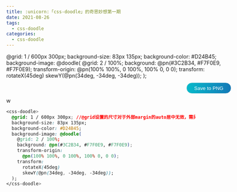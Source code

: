 ```yaml
---
title: :unicorn:「css-doodle」的奇思妙想第一期
date: 2021-08-26
tags:
  - css-doodle
categories:
  - css-doodle
---
```


<Meting server="netease" type="song" mid="1366993875" :lrc-type="3" :autoplay="false" />

<div class="example">
  <css-doodle @click="refresh" ref="doodle">
        @grid: 1 / 600px 300px;
        background-size: 83px 135px;
        background-color: #D24B45;
        background-image: @doodle(
        @grid: 2 / 100%;
        background: @pn(#3C2B34, #F7F0E9, #F7F0E9);
        transform-origin:
          @pn(100% 100%, 0 100%, 100% 0, 0 0);
        transform:
          rotateX(45deg)
          skewY(@pn(34deg, -34deg, -34deg));
        );
  </css-doodle>
  <div style="text-align:right;margin: 10px 0;">
    <button class="btn" @click="saveToPng">Save to PNG</button>
  </div>
</div>

<style>
  .example{
    width:600px; 
    margin: 10px auto; 
  }
  .btn{
    width:120px;
    height:30px;
    color: #fff;
    border:1px solid #eee;
    border-radius: 15px;
    background: linear-gradient(to left, #1579b7, #07baca);
    transform: scale(1,1);
    transition: all .2s ease;
  }
  .btn:active{
    transform: scale(1.1,.9);
  }
</style>

<script>
import "css-doodle";
export default {
  methods: {
    refresh: function () {
      this.$refs.doodle.update();
    },
    saveToPng: function() {
      this.$refs.doodle.export({
        scale: 5,
        download: true,
      })
    }
  },
}
</script>w

```css
<css-doodle>
  @grid: 1 / 600px 300px; //@grid设置的尺寸对于外部margin的auto居中无效，需另行设置
  background-size: 83px 135px;
  background-color: #D24B45;
  background-image: @doodle(
    @grid: 2 / 100%;
    background: @pn(#3C2B34, #F7F0E9, #F7F0E9);
    transform-origin:
      @pn(100% 100%, 0 100%, 100% 0, 0 0);
    transform:
      rotateX(45deg)
      skewY(@pn(34deg, -34deg, -34deg));
  );
</css-doodle>
```
